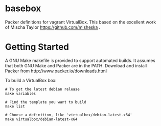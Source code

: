 basebox
=======

Packer definitions for vagrant VirtualBox. This based on the excellent work of
Mischa Taylor https://github.com/misheska .

Getting Started
===============

A GNU Make makefile is provided to support automated builds.  It assumes
that both GNU Make and Packer are in the PATH.  Download and install
Packer from <http://www.packer.io/downloads.html>  

To build a VirtualBox box:
    
    # To get the latest debian release
    make variables

    # Find the template you want to build
    make list
    
    # Choose a definition, like 'virtualbox/debian-latest-x64'
    make virtualbox/debian-latest-x64
